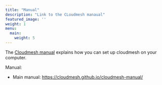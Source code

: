 ```yaml
---
title: "Manual"
description: "Link to the CLoudmesh manaual"
featured_image: ''
weight: 1
menu:
  main:
    weight: 5
---
```


The [Cloudmesh manual](https://cloudmesh.github.io/cloudmesh-manual/) explains how you can set up cloudmesh on your computer.

Manual:

* Main manual: https://cloudmesh.github.io/cloudmesh-manual/

